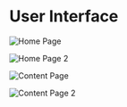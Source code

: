 # User Interface


![Home Page](https://github.com/ThesaranaDissanayake/My_Blog_Page/assets/128695643/15e448b2-fca0-454f-8996-23617e0e151c) 

![Home Page 2](https://github.com/ThesaranaDissanayake/My_Blog_Page/assets/128695643/8088c59c-b48a-48e2-9d80-7fc8d6994c6a)

![Content Page](https://github.com/ThesaranaDissanayake/My_Blog_Page/assets/128695643/eeac8b44-c2cc-4e6b-b917-748f147974cc)

![Content Page 2](https://github.com/ThesaranaDissanayake/My_Blog_Page/assets/128695643/50e77f05-f337-4914-a892-df1fef053ca8)
